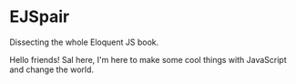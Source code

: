 # EJSpair
Dissecting the whole Eloquent JS book.

Hello friends!
Sal here, I'm here to make some cool things with JavaScript and change the world.

